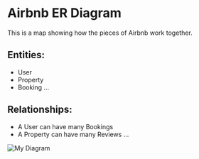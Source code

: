 # Airbnb ER Diagram

This is a map showing how the pieces of Airbnb work together.

## Entities:
- User
- Property
- Booking
...

## Relationships:
- A User can have many Bookings
- A Property can have many Reviews
...

![My Diagram](link-to-image.png)
